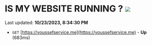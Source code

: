 # IS MY WEBSITE RUNNING ? [![](https://img.shields.io/static/v1?label=Sponsor&message=%E2%9D%A4&logo=GitHub&color=%23fe8e86)](https://github.com/sponsors/<username>)

Last updated: **10/23/2023, 8:34:30 PM**

- `GET` [https://youssefservice.me](https://youssefservice.me) - **Up** (683ms)
